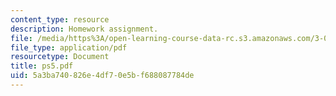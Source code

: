 ```yaml
---
content_type: resource
description: Homework assignment.
file: /media/https%3A/open-learning-course-data-rc.s3.amazonaws.com/3-016-mathematics-for-materials-scientists-and-engineers-fall-2005/5a3ba740826e4df70e5bf688087784de_ps5.pdf
file_type: application/pdf
resourcetype: Document
title: ps5.pdf
uid: 5a3ba740-826e-4df7-0e5b-f688087784de
---
```

